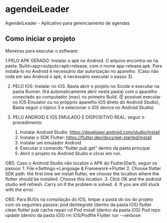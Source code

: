 # agendeiLeader

AgendeiLeader - Aplicativo para gerenciamento de agendas

## Como iniciar o projeto

Maneiras para executar o software:

1.PELO APK GERADO: Instalar o apk no Android. O arquivo encontra-se na pasta: Build>app>outputs>apk>release, com o nome app-release.apk. Para instalá-lo no Android é necessário dar autorização no aparelho. (Caso não rode em seu Android o apk, é necessário executar o passo 3).

2. PELO IOS: Instalar no iOS. Basta abrir o projeto no Xcode e executar na pasta Runner. (Irá automaticamente abrir nesta pasta) com o aparelho conectado ao computador (mac) no primeiro Build.
(É possível executar no IOS Emulator ou no própprio aparelho IOS direto do Android Studio), Basta seguir o tópico 3 e selecionar o IOS device no Android Studio)

3. PELO ANDROID E IOS EMULADO E DISPOSITIVO REAL: seguir o procedimento:
    1. Instalar Android Studio: https://developer.android.com/studio/install
    2. Instalar o SDK Flutter: https://flutter.dev/docs/get-started/install
    3. Instalar um emulador Android
    4. Executar o comando “flutter pub get” dentro da pasta principal
    5. Abrir o projeto no Android Studio e clicar em run.

OBS: Caso o Android Studio não localize o APK do Flutter(Dart), seguir os passos:
    1. File->Settings->Language & Framework->Flutter
    2. Choose flutter SDK path: the first time we install flutter, we choose the location where the flutter should be installed. Choose this location.
    3. Click OK and the android studio will refresh. Carry on if the problem is solved.
    4. If you are still stuck with the error.

OBS: Para BUGs na compilação do IOS, limpar a pasta do ios do projeto com os seguintes passos:
pod deintegrate (dentro da pasta iOS)
flutter clean
flutter pub cache repair
cd Pod install (dentro da pasta iOS)
Pod repo update (dentro da pasta iOS)
rm iOS/Podfile
Flutter run --verbose
